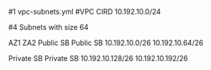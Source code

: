 #1 vpc-subnets.yml
#VPC CIRD
10.192.10.0/24

#4 Subnets with size 64

AZ1                     ZA2
Public SB               Public SB
10.192.10.0/26          10.192.10.64/26

Private SB              Private SB
10.192.10.128/26        10.192.10.192/26

